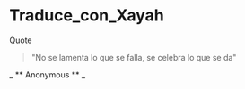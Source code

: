 # Traduce_con_Xayah

Quote 
> "No se lamenta lo que se falla, se celebra lo que se da"

_ **  Anonymous ** _ 
